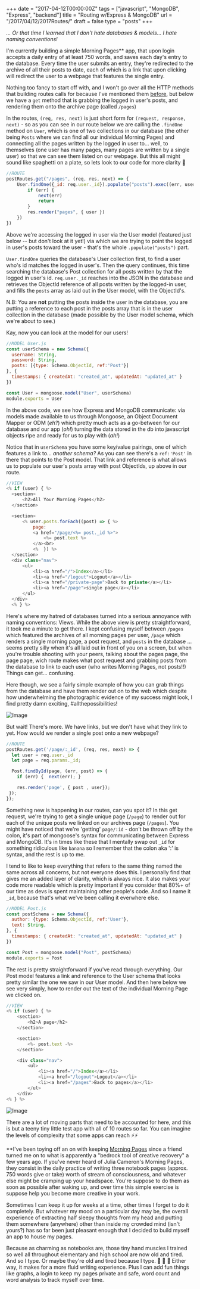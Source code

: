 +++
date = "2017-04-12T00:00:00Z"
tags = ["javascript", "MongoDB", "Express", "backend"]
title = "Routing w/Express & MongoDB"
url = "/2017/04/12/2017Routes/"
draft = false
type = "posts"
+++

_... Or that time I learned that I don't hate databases & models... I hate naming conventions!_

I'm currently building a simple Morning Pages** app, that upon login accepts a daily entry of at least 750 words, and saves each day's entry to the database. Every time the user submits an entry, they're redirected to the archive of all their posts to date, each of which is a link that upon clicking will redirect the user to a webpage that features the single entry.

Nothing too fancy to start off with, and I won't go over all the HTTP methods that building routes calls for because I've mentioned them [before](https://unicornsfartpixels.github.io/blog/2017/01/11/2017LearningToRead), but below we have a `get` method that is grabbing the logged in user's posts, and rendering them onto the archive page (called `/pages`)

In the routes, `(req, res, next)` is just short form for `(request, response, next)` - so as you can see in our route below we are calling the `.findOne` method on `User`, which is one of two collections in our database (the other being `Posts` where we can find all our individual Morning Pages) and connecting all the pages written by the logged in user to... well, to themselves (one user has many pages, many pages are written by a single user) so that we can see them listed on our webpage. But this all might sound like spaghetti on a plate, so lets look to our code for more clarity 🍝


```javascript
//ROUTE
postRoutes.get("/pages", (req, res, next) => {
	User.findOne({_id: req.user._id}).populate("posts").exec((err, user) => {
        if (err) {
            next(err)
            return
        }
        res.render("pages", { user })
    })
})
```

Above we're accessing the logged in user via the User model (featured just below -- but don't look at it yet!) via which we are trying to point the logged in user's posts toward the user - that's the whole `.populate("posts")` part.

`User.findOne` queries the database's User collection first, to find a user who's id matches the logged in user's. Then the query continues, this time searching the database's Post collection for all posts written by that the logged in user's id.  `req.user._id` reaches into the JSON in the database and retrieves the ObjectId reference of all posts written by the logged-in user, and fills the `posts` array as laid out in the User model, with the ObjectId's.

N.B: You are __not__ putting the posts inside the user in the database, you are putting a reference to each post in the posts array that is in the user collection in the database (made possible by the User model schema, which we're about to see.)

Kay, now you can look at the model for our users!

```javascript
//MODEL User.js
const userSchema = new Schema({
  username: String,
  password: String,
  posts: [{type: Schema.ObjectId, ref:'Post'}]
}, {
  timestamps: { createdAt: "created_at", updatedAt: "updated_at" }
})

const User = mongoose.model("User", userSchema)
module.exports = User
```

In the above code, we see how Express and MongoDB communicate: via models made available to us through Mongoose, an Object Document Mapper or ODM (_eh?_) which pretty much acts as a go-between for our database and our app (_oh!_) turning the data stored in the db into javascript objects ripe and ready for us to play with (_ah!_)

Notice that in `userSchema` you have some key/value pairings, one of which features a link to... _another schema?_ As you can see there's a `ref:'Post'` in there that points to the Post model. That link and reference is what allows us to populate our user's posts array with post ObjectIds, up above in our route.

```javascript
//VIEW
<% if (user) { %>
  <section>
      <h2>All Your Morning Pages</h2>
  </section>

  <section>
      <% user.posts.forEach((post) => { %>
          page:
          <a href="/page/<%= post._id %>">
              <%= post.text %>
          </a><br>
          <%  }) %>
  </section>
  <div class="nav">
      <ul>
          <li><a href="/">Index</a></li>
          <li><a href="/logout">Logout</a></li>
          <li><a href="/private-page">Back to private</a></li>
          <li><a href="/page">single page</a></li>
      </ul>
  </div>
  <% } %>
```

Here's where my hatred of databases turned into a serious annoyance with naming conventions: Views. While the above view is
pretty straightforward, it took me a minute to get there. I kept confusing myself between `/pages` which featured the archives of all morning pages per user, `/page` which renders a single morning page, a post request, and `posts` in the database ... seems pretty silly when it's all laid out in front of you on a screen, but when you're trouble shooting with your peers, talking about the pages page, the page page, wich route makes what post request and grabbing posts from the database to link to each user (who writes Morning Pages, not posts!!) Things can get... confusing.

Here though, we see a fairly simple example of how you can grab things from the database and have them render out on to the web which despite how underwhelming the photographic evidence of my success might look, I find pretty damn exciting, #allthepossibilities!

![Image](https://raw.githubusercontent.com/unicornsfartpixels/unicornsfartpixels.github.io/02b63c08ed2fbad22296033b4bca040afb30f16e/media/morningpages.png)

But wait! There's more. We have links, but we don't have what they link to yet. How would we render a single post onto a new webpage?

```javascript
//ROUTE
postRoutes.get('/page/:_id', (req, res, next) => {
  let user = req.user._id
  let page = req.params._id;

  Post.findById(page, (err, post) => {
    if (err) {  next(err); }

    res.render('page', { post , user});
 });
});
```

Something new is happening in our routes, can you spot it? In this get request, we're trying to get a single unique page (`/page`) to render out for each of the unique posts we linked on our archives page (`/pages`). You might have noticed that we're 'getting' `page/:id` - don't be thrown off by the colon, it's part of mongoose's syntax for communicating between Express and MongoDB. It's in times like these that I mentally swap out `_id` for something ridiculous like `banana` so I remember that the colon aka ':' is syntax, and the rest is up to me.

I tend to like to keep everything that refers to the same thing named the same across all concerns, but not everyone does this. I personally find that gives me an added layer of clarity, which is always nice. It also makes your code more readable which is pretty important if you consider that 80%+ of our time as devs is spent maintaining other people's code. And so I name it `_id`, because that's what we've been calling it everwhere else.

```javascript
//MODEL Post.js
const postSchema = new Schema({
  author: {type: Schema.ObjectId, ref:'User'},
  text: String,
}, {
  timestamps: { createdAt: "created_at", updatedAt: "updated_at" }
})

const Post = mongoose.model("Post", postSchema)
module.exports = Post
```

The rest is pretty straightforward if you've read through everything. Our Post model features a link and reference to the User schema that looks pretty similar the one we saw in our User model. And then here below we see very simply, how to render out the text of the individual Morning Page we clicked on.

```javascript
//VIEW
<% if (user) { %>
	<section>
		<h2>A page</h2>
	</section>

	<section>
		<%- post.text -%>
	</section>

	<div class="nav">
		<ul>
			<li><a href="/">Index</a></li>
			<li><a href="/logout">Logout</a></li>
			<li><a href="/pages">Back to pages</a></li>
		</ul>
	</div>
<% } %>
```
![Image](https://raw.githubusercontent.com/unicornsfartpixels/unicornsfartpixels.github.io/02b63c08ed2fbad22296033b4bca040afb30f16e/media/morningpage.png)

There are a lot of moving parts that need to be accounted for here, and this is but a teeny tiny little test app with all of 10 routes so far. You can imagine the levels of complexity that some apps can reach ⚡⚡

**I've been toying off an on with keeping [Morning Pages](http://juliacameronlive.com/basic-tools/morning-pages/) since a friend turned me on to what is apparently a "bedrock tool of creative recovery" a few years ago. If you've never heard of Julia Cameron's Morning Pages, they consist in the daily practice of writing three notebook pages (approx. 750 words give or take) worth of stream of consciousness, and whatever else might be cramping up your headspace. You're suppose to do them as soon as possible after waking up, and over time this simple exercise is suppose help you become more creative in your work.

Sometimes I can keep it up for weeks at a time, other times I forget to do it completely. But whatever my mood on a particular day may be, the overall experience of extracting half sleepy thoughts from my head and putting them somewhere (anywhere) other than inside my crowded mind (isn't yours?) has so far been just pleasant enough that I decided to build myself an app to house my pages.

Because as charming as notebooks are, those tiny hand muscles I trained so well all throughout elementary and high school are now old and tired. And so I type. Or maybe they're old and tired because I type. 🐔 🤔 🍳 Either way, it makes for a more fluid writing experience. Plus I can add fun things like graphs, a login to keep my pages private and safe, word count and word analysis to track myself over time.
